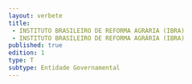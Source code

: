 ```yaml
---
layout: verbete
title:
 - INSTITUTO BRASILEIRO DE REFORMA AGRARIA (IBRA)
 - INSTITUTO BRASILEIRO DE REFORMA AGRÁRIA (IBRA)
published: true
edition: 1  
type: T
subtype: Entidade Governamental
---
```


